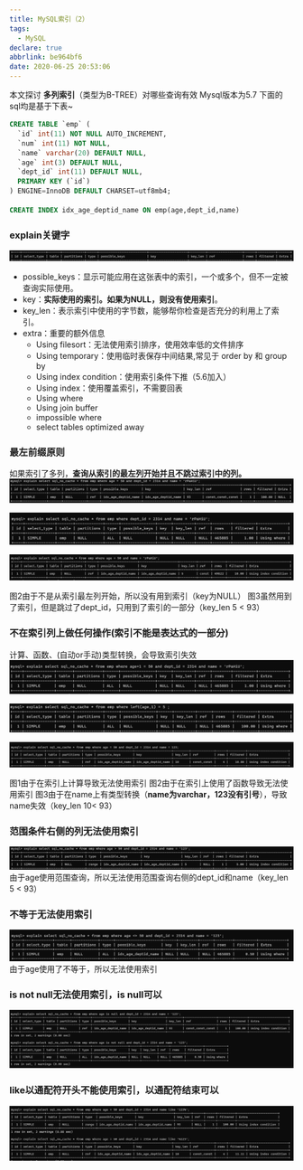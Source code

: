 ```yaml
---
title: MySQL索引（2）
tags:
  - MySQL
declare: true
abbrlink: be964bf6
date: 2020-06-25 20:53:06
---
```

本文探讨 **多列索引**（类型为B-TREE）对哪些查询有效
Mysql版本为5.7 
下面的sql均是基于下表~
```sql
CREATE TABLE `emp` (
  `id` int(11) NOT NULL AUTO_INCREMENT,
  `num` int(11) NOT NULL,
  `name` varchar(20) DEFAULT NULL,
  `age` int(3) DEFAULT NULL,
  `dept_id` int(11) DEFAULT NULL,
  PRIMARY KEY (`id`)
) ENGINE=InnoDB DEFAULT CHARSET=utf8mb4;

CREATE INDEX idx_age_deptid_name ON emp(age,dept_id,name)
```
### explain关键字

 ![avatar](/images/index/explain.png)

+ possible_keys：显示可能应用在这张表中的索引，一个或多个，但不一定被查询实际使用。
+ key：**实际使用的索引。如果为NULL，则没有使用索引**。
+ key_len：表示索引中使用的字节数，能够帮你检查是否充分的利用上了索引。
+ extra：重要的额外信息
    * Using filesort：无法使用索引排序，使用效率低的文件排序
    * Using temporary：使用临时表保存中间结果,常见于 order by 和 group by
    * Using index condition：使用索引条件下推（5.6加入）
    * Using index：使用覆盖索引，不需要回表
    * Using where
    * Using join buffer
    * impossible where
    * select tables optimized away

### 最左前缀原则
如果索引了多列，**查询从索引的最左列开始并且不跳过索引中的列。**
![avatar](/images/index/left1.png)

![avatar](/images/index/left2.png)

![avatar](/images/index/left3.png)

图2由于不是从索引最左列开始，所以没有用到索引（key为NULL）
图3虽然用到了索引，但是跳过了dept_id，只用到了索引的一部分（key_len 5 < 93）

### 不在索引列上做任何操作(索引不能是表达式的一部分)
计算、函数、(自动or手动)类型转换，会导致索引失效
![avatar](/images/index/oper1.png)

![avatar](/images/index/oper2.png)

![avatar](/images/index/oper3.png)

图1由于在索引上计算导致无法使用索引
图2由于在索引上使用了函数导致无法使用索引
图3由于在name上有类型转换（**name为varchar，123没有引号**），导致name失效（key_len 10< 93）

### 范围条件右侧的列无法使用索引
![avatar](/images/index/range.png)
由于age使用范围查询，所以无法使用范围查询右侧的dept_id和name（key_len 5 < 93）

### 不等于无法使用索引
![avatar](/images/index/notequal.png)
由于age使用了不等于，所以无法使用索引

### is not null无法使用索引，is null可以
![avatar](/images/index/isnotnull.png)

### like以通配符开头不能使用索引，以通配符结束可以
![avatar](/images/index/like.png)
